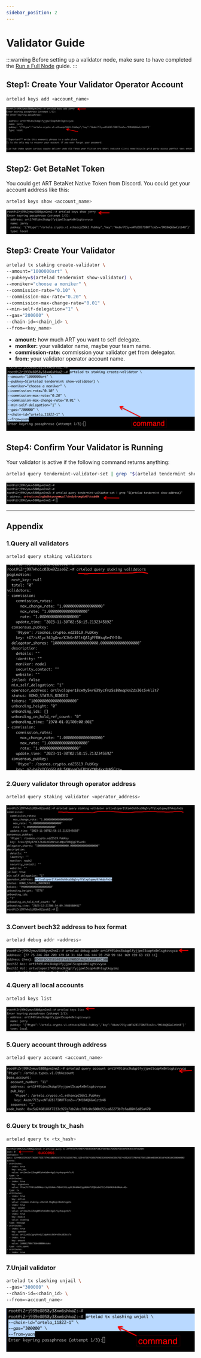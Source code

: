 ```yaml
---
sidebar_position: 2
---
```


# Validator Guide

:::warning
Before setting up a validator node, make sure to have completed the [Run a Full Node](../node/run-full-node) guide.
:::

## Step1: Create Your Validator Operator Account
```bash
artelad keys add <account_name>
```
![](./img/v1.png)

## Step2: Get BetaNet Token
You could get ART BetaNet Native Token from Discord. 
You could get your account address like this:

```bash
artelad keys show <account_name>
```
![](./img/v2.png)

## Step3: Create Your Validator

```bash
artelad tx staking create-validator \
--amount="1000000art" \
--pubkey=$(artelad tendermint show-validator) \
--moniker="choose a moniker" \
--commission-rate="0.10" \
--commission-max-rate="0.20" \
--commission-max-change-rate="0.01" \
--min-self-delegation="1" \
--gas="200000" \
--chain-id=<chain_id> \
--from=<key_name>
```
* **amount:** how much ART you want to self delegate.
* **moniker:** your validator name, maybe your team name.
* **commission-rate:** commission your validator get from delegator.
* **from:** your validator operator account name.

![](./img/v8.png)

## Step4: Confirm Your Validator is Running

Your validator is active if the following command returns anything:

```bash
artelad query tendermint-validator-set | grep "$(artelad tendermint show-address)"
```
![](./img/v16.png)

---

## Appendix

### 1.Query all validators
```bash
artelad query staking validators
```

![](./img/v17.jpg)

### 2.Query validator through operator address

```bash
artelad query staking validator <operator_address>
```

![](./img/v18.jpg)

### 3.Convert bech32 address to hex format

```bash
artelad debug addr <address>
```

![](./img/v3.png)

### 4.Query all local accounts

```bash
artelad keys list
```

![](./img/v4.png)

### 5.Query account through address

```bash
artelad query account <account_name>
```

![](./img/v7.png)

### 6.Query tx trough tx_hash

```bash
artelad query tx <tx_hash>
```

![](./img/v19.png)

### 7.Unjail validator

```bash
artelad tx slashing unjail \
--gas="300000" \
--chain-id=<chain_id> \
--from=<account_name>
```

![](./img/v15.png)







